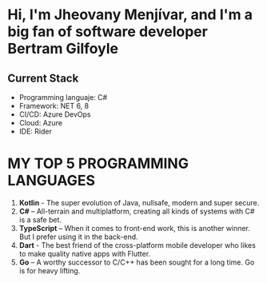# Hi, I'm Jheovany Menjívar, and I'm a big fan of software developer Bertram Gilfoyle

## Current Stack
- Programming languaje: C#
- Framework: NET 6, 8
- CI/CD: Azure DevOps
- Cloud: Azure
- IDE: Rider

# MY TOP 5 PROGRAMMING LANGUAGES

1. **Kotlin** - The super evolution of Java, nullsafe, modern and super secure.
2. **C#** – All-terrain and multiplatform, creating all kinds of systems with C# is a safe bet.
3. **TypeScript** – When it comes to front-end work, this is another winner. But I prefer using it in the back-end.
4. **Dart** - The best friend of the cross-platform mobile developer who likes to make quality native apps with Flutter.
5. **Go** – A worthy successor to C/C++ has been sought for a long time. Go is for heavy lifting.
